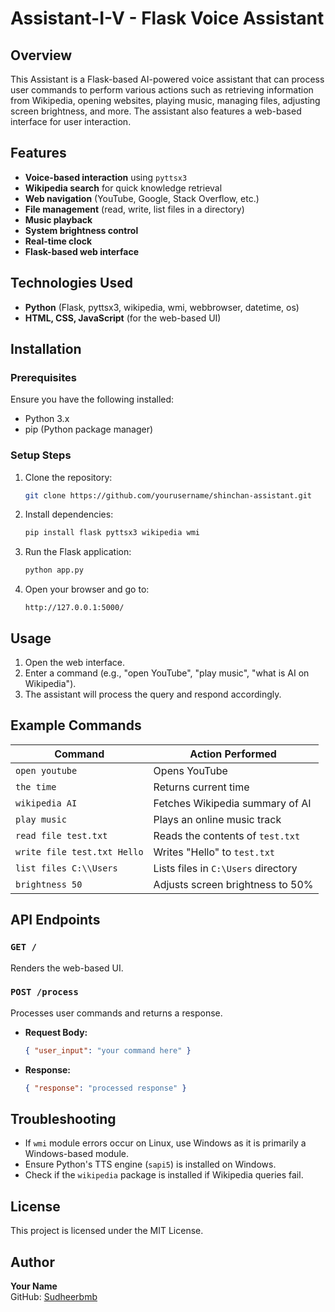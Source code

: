 
# Assistant-I-V - Flask Voice Assistant

## Overview
This Assistant is a Flask-based AI-powered voice assistant that can process user commands to perform various actions such as retrieving information from Wikipedia, opening websites, playing music, managing files, adjusting screen brightness, and more. The assistant also features a web-based interface for user interaction.

## Features
- **Voice-based interaction** using `pyttsx3`
- **Wikipedia search** for quick knowledge retrieval
- **Web navigation** (YouTube, Google, Stack Overflow, etc.)
- **File management** (read, write, list files in a directory)
- **Music playback**
- **System brightness control**
- **Real-time clock**
- **Flask-based web interface**

## Technologies Used
- **Python** (Flask, pyttsx3, wikipedia, wmi, webbrowser, datetime, os)
- **HTML, CSS, JavaScript** (for the web-based UI)

## Installation
### Prerequisites
Ensure you have the following installed:
- Python 3.x
- pip (Python package manager)

### Setup Steps
1. Clone the repository:
   ```bash
   git clone https://github.com/yourusername/shinchan-assistant.git
   ```
2. Install dependencies:
   ```bash
   pip install flask pyttsx3 wikipedia wmi
   ```
3. Run the Flask application:
   ```bash
   python app.py
   ```
4. Open your browser and go to:
   ```
   http://127.0.0.1:5000/
   ```

## Usage
1. Open the web interface.
2. Enter a command (e.g., "open YouTube", "play music", "what is AI on Wikipedia").
3. The assistant will process the query and respond accordingly.

## Example Commands
| Command              | Action Performed |
|----------------------|-----------------|
| `open youtube`      | Opens YouTube   |
| `the time`          | Returns current time |
| `wikipedia AI`      | Fetches Wikipedia summary of AI |
| `play music`        | Plays an online music track |
| `read file test.txt` | Reads the contents of `test.txt` |
| `write file test.txt Hello` | Writes "Hello" to `test.txt` |
| `list files C:\\Users` | Lists files in `C:\Users` directory |
| `brightness 50`     | Adjusts screen brightness to 50% |

## API Endpoints
### `GET /`
Renders the web-based UI.

### `POST /process`
Processes user commands and returns a response.
- **Request Body:**
  ```json
  { "user_input": "your command here" }
  ```
- **Response:**
  ```json
  { "response": "processed response" }
  ```

## Troubleshooting
- If `wmi` module errors occur on Linux, use Windows as it is primarily a Windows-based module.
- Ensure Python's TTS engine (`sapi5`) is installed on Windows.
- Check if the `wikipedia` package is installed if Wikipedia queries fail.

## License
This project is licensed under the MIT License.

## Author
**Your Name**  
GitHub: [Sudheerbmb](https://github.com/yourusername)
